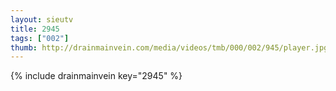 ```yaml
--- 
layout: sieutv
title: 2945
tags: ["002"]
thumb: http://drainmainvein.com/media/videos/tmb/000/002/945/player.jpg
---
```

{% include drainmainvein key="2945" %} 
